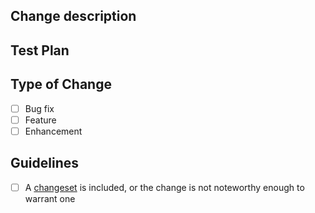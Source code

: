 ## Change description

<!-- Describe the most significant changes. Focus on the _why_, more than the _what_. -->

## Test Plan

<!-- How did you test the changes, what are the suggested steps for reviewers if they want to test your changes? -->

## Type of Change

- [ ] Bug fix      <!-- fixes an issue -->
- [ ] Feature      <!-- adds functionality -->
- [ ] Enhancement  <!-- improves something existing -->

## Guidelines

- [ ] A [changeset] is included, or the change is not noteworthy enough to warrant one

<!-- links -->
[changeset]: ../CONTRIBUTING.md#changesets